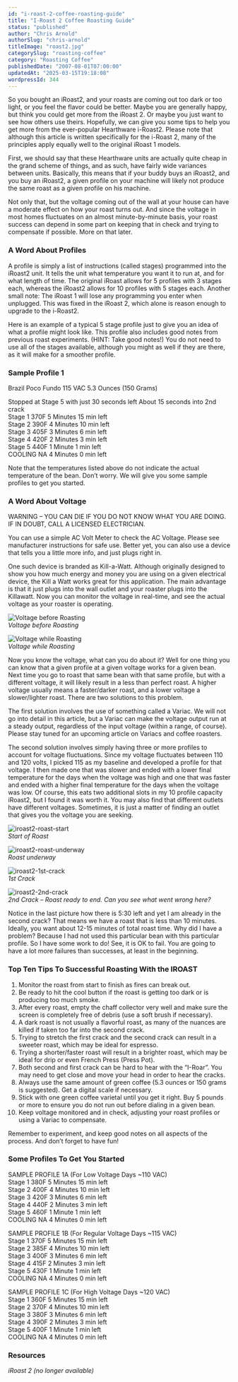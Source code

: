 ```yaml
---
id: "i-roast-2-coffee-roasting-guide"
title: "I-Roast 2 Coffee Roasting Guide"
status: "published"
author: "Chris Arnold"
authorSlug: "chris-arnold"
titleImage: "roast2.jpg"
categorySlug: "roasting-coffee"
category: "Roasting Coffee"
publishedDate: "2007-08-01T07:00:00"
updatedAt: "2025-03-15T19:18:08"
wordpressId: 344
---
```


So you bought an iRoast2, and your roasts are coming out too dark or too light, or you feel the flavor could be better. Maybe you are generally happy, but think you could get more from the iRoast 2. Or maybe you just want to see how others use theirs. Hopefully, we can give you some tips to help you get more from the ever-popular Hearthware i-Roast2. Please note that although this article is written specifically for the i-Roast 2, many of the principles apply equally well to the original iRoast 1 models.

First, we should say that these Hearthware units are actually quite cheap in the grand scheme of things, and as such, have fairly wide variances between units. Basically, this means that if your buddy buys an iRoast2, and you buy an iRoast2, a given profile on your machine will likely not produce the same roast as a given profile on his machine.

Not only that, but the voltage coming out of the wall at your house can have a moderate effect on how your roast turns out. And since the voltage in most homes fluctuates on an almost minute-by-minute basis, your roast success can depend in some part on keeping that in check and trying to compensate if possible. More on that later.

### A Word About Profiles

A profile is simply a list of instructions (called stages) programmed into the iRoast2 unit. It tells the unit what temperature you want it to run at, and for what length of time. The original iRoast allows for 5 profiles with 3 stages each, whereas the iRoast2 allows for 10 profiles with 5 stages each. Another small note: The iRoast 1 will lose any programming you enter when unplugged. This was fixed in the iRoast 2, which alone is reason enough to upgrade to the i-Roast2.

Here is an example of a typical 5 stage profile just to give you an idea of what a profile might look like. This profile also includes good notes from previous roast experiments. (HINT: Take good notes!) You do not need to use all of the stages available, although you might as well if they are there, as it will make for a smoother profile.

### Sample Profile 1

Brazil Poco Fundo 115 VAC 5.3 Ounces (150 Grams)

Stopped at Stage 5 with just 30 seconds left About 15 seconds into 2nd crack  
Stage 1 370F 5 Minutes 15 min left  
Stage 2 390F 4 Minutes 10 min left  
Stage 3 405F 3 Minutes 6 min left  
Stage 4 420F 2 Minutes 3 min left  
Stage 5 440F 1 Minute 1 min left  
COOLING NA 4 Minutes 0 min left

Note that the temperatures listed above do not indicate the actual temperature of the bean. Don’t worry. We will give you some sample profiles to get you started.

### A Word About Voltage

WARNING – YOU CAN DIE IF YOU DO NOT KNOW WHAT YOU ARE DOING. IF IN DOUBT, CALL A LICENSED ELECTRICIAN.

You can use a simple AC Volt Meter to check the AC Voltage. Please see manufacturer instructions for safe use. Better yet, you can also use a device that tells you a little more info, and just plugs right in.

One such device is branded as Kill-a-Watt. Although originally designed to show you how much energy and money you are using on a given electrical device, the Kill a Watt works great for this application. The main advantage is that it just plugs into the wall outlet and your roaster plugs into the Killawatt. Now you can monitor the voltage in real-time, and see the actual voltage as your roaster is operating.

![Voltage before Roasting](killawatt11.jpg)  
*Voltage before Roasting*

![Voltage while Roasting](killawatt2.jpg)  
*Voltage while Roasting*

Now you know the voltage, what can you do about it? Well for one thing you can know that a given profile at a given voltage works for a given bean. Next time you go to roast that same bean with that same profile, but with a different voltage, it will likely result in a less than perfect roast. A higher voltage usually means a faster/darker roast, and a lower voltage a slower/lighter roast. There are two solutions to this problem.

The first solution involves the use of something called a Variac. We will not go into detail in this article, but a Variac can make the voltage output run at a steady output, regardless of the input voltage (within a range, of course). Please stay tuned for an upcoming article on Variacs and coffee roasters.

The second solution involves simply having three or more profiles to account for voltage fluctuations. Since my voltage fluctuates between 110 and 120 volts, I picked 115 as my baseline and developed a profile for that voltage. I then made one that was slower and ended with a lower final temperature for the days when the voltage was high and one that was faster and ended with a higher final temperature for the days when the voltage was low. Of course, this eats two additional slots in my 10 profile capacity iRoast2, but I found it was worth it. You may also find that different outlets have different voltages. Sometimes, it is just a matter of finding an outlet that gives you the voltage you are seeking.

![iroast2-roast-start](iroast2-roast-start.jpg)  
*Start of Roast*

![iroast2-roast-underway](iroast2-roast-underway.jpg)  
*Roast underway*

![iroast2-1st-crack](iroast2-1st-crack-593x650.jpg)  
*1st Crack*

![iroast2-2nd-crack](iroast2-2nd-crack.jpg)  
*2nd Crack – Roast ready to end. Can you see what went wrong here?*

Notice in the last picture how there is 5:30 left and yet I am already in the second crack? That means we have a roast that is less than 10 minutes. Ideally, you want about 12-15 minutes of total roast time. Why did I have a problem? Because I had not used this particular bean with this particular profile. So I have some work to do! See, it is OK to fail. You are going to have a lot more failures than successes, at least in the beginning.

### Top Ten Tips To Successful Roasting With the IROAST

1.  Monitor the roast from start to finish as fires can break out.
2.  Be ready to hit the cool button if the roast is getting too dark or is producing too much smoke.
3.  After every roast, empty the chaff collector very well and make sure the screen is completely free of debris (use a soft brush if necessary).
4.  A dark roast is not usually a flavorful roast, as many of the nuances are killed if taken too far into the second crack.
5.  Trying to stretch the first crack and the second crack can result in a sweeter roast, which may be ideal for espresso.
6.  Trying a shorter/faster roast will result in a brighter roast, which may be ideal for drip or even French Press (Press Pot).
7.  Both second and first crack can be hard to hear with the “I-Roar”. You may need to get close and move your head in order to hear the cracks.
8.  Always use the same amount of green coffee (5.3 ounces or 150 grams is suggested). Get a digital scale if necessary.
9.  Stick with one green coffee varietal until you get it right. Buy 5 pounds or more to ensure you do not run out before dialing in a given bean.
10.  Keep voltage monitored and in check, adjusting your roast profiles or using a Variac to compensate.

Remember to experiment, and keep good notes on all aspects of the process. And don’t forget to have fun!

### Some Profiles To Get You Started

SAMPLE PROFILE 1A (For Low Voltage Days ~110 VAC)  
Stage 1 380F 5 Minutes 15 min left  
Stage 2 400F 4 Minutes 10 min left  
Stage 3 420F 3 Minutes 6 min left  
Stage 4 440F 2 Minutes 3 min left  
Stage 5 460F 1 Minute 1 min left  
COOLING NA 4 Minutes 0 min left

SAMPLE PROFILE 1B (For Regular Voltage Days ~115 VAC)  
Stage 1 370F 5 Minutes 15 min left  
Stage 2 385F 4 Minutes 10 min left  
Stage 3 400F 3 Minutes 6 min left  
Stage 4 415F 2 Minutes 3 min left  
Stage 5 430F 1 Minute 1 min left  
COOLING NA 4 Minutes 0 min left

SAMPLE PROFILE 1C (For High Voltage Days ~120 VAC)  
Stage 1 360F 5 Minutes 15 min left  
Stage 2 370F 4 Minutes 10 min left  
Stage 3 380F 3 Minutes 6 min left  
Stage 4 390F 2 Minutes 3 min left  
Stage 5 400F 1 Minute 1 min left  
COOLING NA 4 Minutes 0 min left

### Resources

*iRoast 2 (no longer available)*